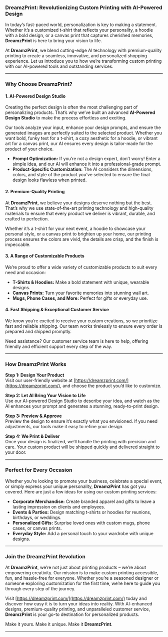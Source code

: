 ### **DreamzPrint: Revolutionizing Custom Printing with AI-Powered Design**  

In today’s fast-paced world, personalization is key to making a statement. Whether it’s a customized t-shirt that reflects your personality, a hoodie with a bold design, or a canvas print that captures cherished memories, **DreamzPrint** is here to bring your vision to life.  

At **DreamzPrint**, we blend cutting-edge AI technology with premium-quality printing to create a seamless, innovative, and personalized shopping experience. Let us introduce you to how we’re transforming custom printing with our AI-powered tools and outstanding services.

---

### **Why Choose DreamzPrint?**  

#### **1. AI-Powered Design Studio**  
Creating the perfect design is often the most challenging part of personalizing products. That’s why we’ve built an advanced **AI-Powered Design Studio** to make the process effortless and exciting.  

Our tools analyze your input, enhance your design prompts, and ensure the generated images are perfectly suited to the selected product. Whether you want bold, funky text for a t-shirt, a cozy aesthetic for a hoodie, or vibrant art for a canvas print, our AI ensures every design is tailor-made for the product of your choice.  

- **Prompt Optimization:** If you’re not a design expert, don’t worry! Enter a simple idea, and our AI will enhance it into a professional-grade prompt.
- **Product-Specific Customization:** The AI considers the dimensions, colors, and style of the product you’ve selected to ensure the final design looks flawless when printed.  

#### **2. Premium-Quality Printing**  
At **DreamzPrint**, we believe your designs deserve nothing but the best. That’s why we use state-of-the-art printing technology and high-quality materials to ensure that every product we deliver is vibrant, durable, and crafted to perfection.  

Whether it’s a t-shirt for your next event, a hoodie to showcase your personal style, or a canvas print to brighten up your home, our printing process ensures the colors are vivid, the details are crisp, and the finish is impeccable.  

#### **3. A Range of Customizable Products**  
We’re proud to offer a wide variety of customizable products to suit every need and occasion:  
- **T-Shirts & Hoodies:** Make a bold statement with unique, wearable designs.  
- **Canvas Prints:** Turn your favorite memories into stunning wall art.  
- **Mugs, Phone Cases, and More:** Perfect for gifts or everyday use.  

#### **4. Fast Shipping & Exceptional Customer Service**  
We know you’re excited to receive your custom creations, so we prioritize fast and reliable shipping. Our team works tirelessly to ensure every order is prepared and shipped promptly.  

Need assistance? Our customer service team is here to help, offering friendly and efficient support every step of the way.  

---

### **How DreamzPrint Works**  

**Step 1: Design Your Product**  
Visit our user-friendly website at [https://dreamzprint.com/](https://dreamzprint.com/), and choose the product you’d like to customize.  

**Step 2: Let AI Bring Your Vision to Life**  
Use our AI-powered Design Studio to describe your idea, and watch as the AI enhances your prompt and generates a stunning, ready-to-print design.  

**Step 3: Preview & Approve**  
Preview the design to ensure it’s exactly what you envisioned. If you need adjustments, our tools make it easy to refine your design.  

**Step 4: We Print & Deliver**  
Once your design is finalized, we’ll handle the printing with precision and care. Your custom product will be shipped quickly and delivered straight to your door.  

---

### **Perfect for Every Occasion**  

Whether you’re looking to promote your business, celebrate a special event, or simply express your unique personality, **DreamzPrint** has got you covered. Here are just a few ideas for using our custom printing services:  
- **Corporate Merchandise:** Create branded apparel and gifts to leave a lasting impression on clients and employees.  
- **Events & Parties:** Design matching t-shirts or hoodies for reunions, birthdays, or weddings.  
- **Personalized Gifts:** Surprise loved ones with custom mugs, phone cases, or canvas prints.  
- **Everyday Style:** Add a personal touch to your wardrobe with unique designs.  

---

### **Join the DreamzPrint Revolution**  

At **DreamzPrint**, we’re not just about printing products – we’re about empowering creativity. Our mission is to make custom printing accessible, fun, and hassle-free for everyone. Whether you’re a seasoned designer or someone exploring customization for the first time, we’re here to guide you through every step of the journey.  

Visit [https://dreamzprint.com/](https://dreamzprint.com/) today and discover how easy it is to turn your ideas into reality. With AI-enhanced designs, premium-quality printing, and unparalleled customer service, **DreamzPrint** is your go-to destination for personalized products.  

Make it yours. Make it unique. Make it **DreamzPrint**.  

---
